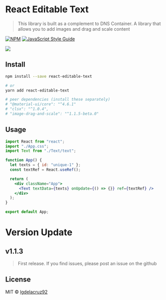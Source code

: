 # React Editable Text

> This library is built as a complement to DNS Container. A library that allows you to add images and drag and scale content

[![NPM](https://img.shields.io/npm/v/image-drag-and-scale.svg)](https://www.npmjs.com/package/image-drag-and-scale) [![JavaScript Style Guide](https://img.shields.io/badge/code_style-standard-brightgreen.svg)](https://standardjs.com)

[![](https://media.giphy.com/media/VDHZr9ubhTmOPDHT4p/giphy.gif)](https://media.giphy.com/media/VDHZr9ubhTmOPDHT4p/giphy.gif)

## Install

```bash
npm install --save react-editable-text

# or
yarn add react-editable-text

# peer dependencies (install these separately)
# "@material-ui/core": "^4.6.1"
# "clsx": "^1.0.4",
# "image-drag-and-scale": "^1.1.5-beta.0"
```

## Usage

```jsx
import React from "react";
import "./App.css";
import Text from "./Text/text";

function App() {
  let texts = { id: "unique-1" };
  const textRef = React.useRef();

  return (
    <div className="App">
      <Text textData={texts} onUpdate={() => {}} ref={textRef} />
    </div>
  );
}

export default App;
```

# Version Update

## v1.1.3

> First release. If you find issues, please post an issue on the github

## License

MIT © [lgdelacruz92](https://github.com/lgdelacruz92)

